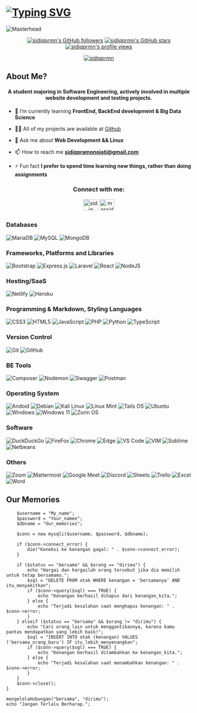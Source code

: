 # <a href="https://git.io/typing-svg"><img src="https://readme-typing-svg.demolab.com?font=&size=57&color=3b3838&center=true&vCenter=true&width=1500&lines=Welcome+to+My+Github;Hi%2C+i'm+Sidiq+pramono!+Nice+to+meet+you" alt="Typing SVG" /></a>

![Masterhead](https://pbs.twimg.com/media/FNVyspAXwAEHS6X?format=jpg&name=900x900)


<p align="center">
<a title="Sidiqprmn's GitHub followers " href="https://github.com/sidiqprmn" ><img src="https://img.shields.io/github/followers/sidiqprmn?style=social" alt="sidiqprmn's GitHub followers"></a>
<a title="GitHub stars " href="https://github.com/sidiqprmn" ><img src="https://img.shields.io/github/stars/sidiqprmn?style=social" alt="sidiqprmn's GitHub stars "></a>
<a title="sidiqprmn's profile views " href="https://github.com/sidiqprmn" ><img src="https://komarev.com/ghpvc/?username=sidiqprmn&label=Profile%20views" alt="sidiqprmn's profile views"></a>


<p align="center"> <a href="https://github.com/ryo-ma/github-profile-trophy"><img src="https://github-profile-trophy.vercel.app/?username=sidiqprmn" alt="sidiqprmn" /></a> </p>

## 



##  About Me?

<h4 align="center">A student majoring in Software Engineering, actively involved in multiple website development and testing projects.</h4> 

- 🌱 I’m currently learning **FrontEnd, BackEnd development & Big Data Science**

- 👨‍💻 All of my projects are available at [Github](github.com/sidiqprmns)

- 💬 Ask me about **Web Development && Linux**

- 📫 How to reach me **sidiqpramonojati@gmail.com**

- ⚡ Fun fact **I prefer to spend time learning new things, rather than doing assignments**
  
<h3 align="center">Connect with me:</h3>
<p align="center">
<a href="https://linkedin.com/in/sidiq pramono" target="blank"><img align="center" src="https://raw.githubusercontent.com/rahuldkjain/github-profile-readme-generator/master/src/images/icons/Social/linked-in-alt.svg" alt="sidiq pramono" height="30" width="40" /></a>
<a href="https://instagram.com/massidiq._" target="blank"><img align="center" src="https://raw.githubusercontent.com/rahuldkjain/github-profile-readme-generator/master/src/images/icons/Social/instagram.svg" alt="massidiq._" height="30" width="40" /></a>
</p>


##

### Databases
![MariaDB](https://img.shields.io/badge/MariaDB-003545?style=for-the-badge&logo=mariadb&logoColor=white)
![MySQL](https://img.shields.io/badge/mysql-%2300f.svg?style=for-the-badge&logo=mysql&logoColor=white)
![MongoDB](https://img.shields.io/badge/MongoDB-%234ea94b.svg?style=for-the-badge&logo=mongodb&logoColor=white)

### Frameworks, Platforms and Libraries
![Bootstrap](https://img.shields.io/badge/bootstrap-%23563D7C.svg?style=for-the-badge&logo=bootstrap&logoColor=white)
![Express.js](https://img.shields.io/badge/express.js-%23404d59.svg?style=for-the-badge&logo=express&logoColor=%2361DAFB)
![Laravel](https://img.shields.io/badge/laravel-%23FF2D20.svg?style=for-the-badge&logo=laravel&logoColor=white)
![React](https://img.shields.io/badge/react-%2320232a.svg?style=for-the-badge&logo=react&logoColor=%2361DAFB)
![NodeJS](https://img.shields.io/badge/node.js-6DA55F?style=for-the-badge&logo=node.js&logoColor=white)

### Hosting/SaaS
![Netlify](https://img.shields.io/badge/netlify-%23000000.svg?style=for-the-badge&logo=netlify&logoColor=#00C7B7)
![Heroku](https://img.shields.io/badge/heroku-%23430098.svg?style=for-the-badge&logo=heroku&logoColor=white)

### Programming & Markdown, Styling Languages
![CSS3](https://img.shields.io/badge/css3-%231572B6.svg?style=for-the-badge&logo=css3&logoColor=white)
![HTML5](https://img.shields.io/badge/html5-%23E34F26.svg?style=for-the-badge&logo=html5&logoColor=white)
![JavaScript](https://img.shields.io/badge/javascript-%23323330.svg?style=for-the-badge&logo=javascript&logoColor=%23F7DF1E)
![PHP](https://img.shields.io/badge/php-%23777BB4.svg?style=for-the-badge&logo=php&logoColor=white)
![Python](https://img.shields.io/badge/python-3670A0?style=for-the-badge&logo=python&logoColor=ffdd54)
![TypeScript](https://img.shields.io/badge/typescript-%23007ACC.svg?style=for-the-badge&logo=typescript&logoColor=white)

### Version Control
![Git](https://img.shields.io/badge/Git-F05032?style=for-the-badge&logo=git&logoColor=white)
![GitHub](https://img.shields.io/badge/GitHub-181717?style=for-the-badge&logo=github&logoColor=white)

### BE Tools
![Composer](https://img.shields.io/badge/Composer-885630?style=for-the-badge&logo=composer&logoColor=white)
![Nodemon](https://img.shields.io/badge/Nodemon-76D04B?style=for-the-badge&logo=nodemon&logoColor=white)
![Swagger](https://img.shields.io/badge/-Swagger-%23Clojure?style=for-the-badge&logo=swagger&logoColor=white)
![Postman](https://img.shields.io/badge/Postman-FF6C37?style=for-the-badge&logo=postman&logoColor=white)

### Operating System
![Andoid](https://img.shields.io/badge/Android-3DDC84?style=for-the-badge&logo=android&logoColor=white)
![Debian](https://img.shields.io/badge/Debian-A81D33?style=for-the-badge&logo=debian&logoColor=white)
![Kali Linux](https://img.shields.io/badge/Kali_Linux-557C94?style=for-the-badge&logo=kali-linux&logoColor=white)
![Linux Mint](https://img.shields.io/badge/Linux_Mint-87CF3E?style=for-the-badge&logo=linux-mint&logoColor=white)
![Tails OS](https://img.shields.io/badge/Tails%20-56347C?&style=for-the-badge&logo=tails&logoColor=white)
![Ubuntu](https://img.shields.io/badge/Ubuntu-E95420?style=for-the-badge&logo=ubuntu&logoColor=white)
![Windows](https://img.shields.io/badge/Windows-0078D6?style=for-the-badge&logo=windows&logoColor=white)
![Windows 11](https://img.shields.io/badge/Windows_11-0078d4?style=for-the-badge&logo=windows-11&logoColor=white)
![Zorin OS](https://img.shields.io/badge/Zorin%20OS-0CC1F3?style=for-the-badge&logo=zorin&logoColor=white)


### Software
![DuckDuckGo](https://img.shields.io/badge/DuckDuckGo-DE5833?style=for-the-badge&logo=DuckDuckGo&logoColor=white)
![FireFox](https://img.shields.io/badge/Firefox_Browser-FF7139?style=for-the-badge&logo=Firefox-Browser&logoColor=white)
![Chrome](https://img.shields.io/badge/Google_chrome-4285F4?style=for-the-badge&logo=Google-chrome&logoColor=white)
![Edge](https://img.shields.io/badge/Microsoft_Edge-0078D7?style=for-the-badge&logo=Microsoft-edge&logoColor=white)
![VS Code](https://img.shields.io/badge/VSCode-0078D4?style=for-the-badge&logo=visual%20studio%20code&logoColor=white)
![VIM](https://img.shields.io/badge/VIM-%2311AB00.svg?&style=for-the-badge&logo=vim&logoColor=white)
![Sublime](https://img.shields.io/badge/sublime_text-%23575757.svg?&style=for-the-badge&logo=sublime-text&logoColor=important)
![Netbeans](https://img.shields.io/badge/apache%20netbeans-1B6AC6?style=for-the-badge&logo=apache%20netbeans%20IDE&logoColor=white)

### Others
![Zoom](https://img.shields.io/badge/Zoom-2D8CFF?style=for-the-badge&logo=zoom&logoColor=white)
![Mattermost](https://img.shields.io/badge/Mattermost-0058CC?style=for-the-badge&logo=Mattermost&logoColor=white)
![Google Meet](https://img.shields.io/badge/Google%20Meet-00897B?style=for-the-badge&logo=google-meet&logoColor=white)
![Discord](https://img.shields.io/badge/Discord-5865F2?style=for-the-badge&logo=discord&logoColor=white)
![Sheets](https://img.shields.io/badge/Google%20Sheets-34A853?style=for-the-badge&logo=google-sheets&logoColor=white)
![Trello](https://img.shields.io/badge/Trello-0052CC?style=for-the-badge&logo=trello&logoColor=white)
![Excel](https://img.shields.io/badge/Microsoft_Excel-217346?style=for-the-badge&logo=microsoft-excel&logoColor=white)
![Word](https://img.shields.io/badge/Microsoft_Word-2B579A?style=for-the-badge&logo=microsoft-word&logoColor=white)



##

## Our Memories
```function mengelolaHubungan($status, $orang) {
    $username = "My_name";
    $password = "Your_namee";
    $dbname = "Our_memories";

    $conn = new mysqli($username, $password, $dbname);

    if ($conn->connect_error) {
        die("Koneksi ke kenangan gagal: " . $conn->connect_error);
    }

    if ($status == "bersama" && $orang == "dirimu") {
        echo "Hargai dan hargailah orang tersebut jika dia memilih untuk tetap bersamamu.";
        $sql = "DELETE FROM otak WHERE kenangan = 'bersamanya' AND itu_menyakitkan";
        if ($conn->query($sql) === TRUE) {
            echo "Kenangan berhasil dihapus dari kenangan_kita.";
        } else {
            echo "Terjadi kesalahan saat menghapus kenangan: " . $conn->error;
        }
    } elseif ($status == "bersama" && $orang != "dirimu") {
        echo "Cari orang lain untuk menggantikannya, karena kamu pantas mendapatkan yang lebih baik!";
        $sql = "INSERT INTO otak (kenangan) VALUES ('bersama_orang_baru') IF itu_lebih_menyenangkan";
        if ($conn->query($sql) === TRUE) {
            echo "Kenangan berhasil ditambahkan ke kenangan_kita.";
        } else {
            echo "Terjadi kesalahan saat menambahkan kenangan: " . $conn->error;
        }
    } 
    $conn->close();
}

mengelolaHubungan("bersama", "dirimu");
echo "Jangan Terlalu Berharap.";
```
